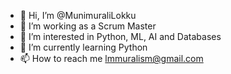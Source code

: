 - 👋 Hi, I’m @MunimuraliLokku
- 💼 I’m working as a Scrum Master
- 👀 I’m interested in Python, ML, AI and Databases
- 🌱 I’m currently learning Python
- 📫 How to reach me lmmuralism@gmail.com

<!---
MunimuraliLokku/MunimuraliLokku is a ✨ special ✨ repository because its `README.md` (this file) appears on your GitHub profile.
You can click the Preview link to take a look at your changes.
--->

